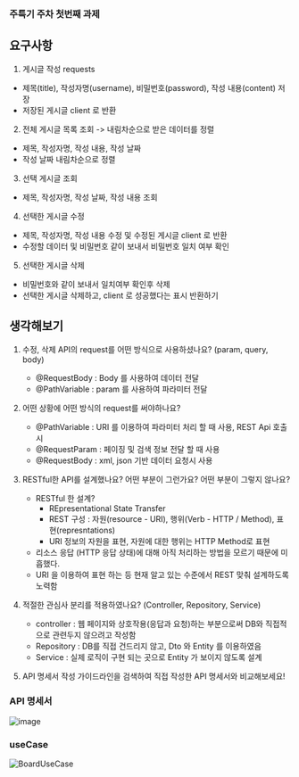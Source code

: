 ### 주특기 주차 첫번째 과제  
## 요구사항 
1. 게시글 작성
 requests 
- 제목(title), 작성자명(username), 비밀번호(password), 작성 내용(content) 저장
- 저장된 게시글 client 로 반환 


2. 전체 게시글 목록 조회 -> 내림차순으로 받은 데이터를 정렬
 - 제목, 작성자명, 작성 내용, 작성 날짜 
 - 작성 날짜 내림차순으로 정렬   
  
3. 선택 게시글 조회
 - 제목, 작성자명, 작성 날짜, 작성 내용 조회 

4. 선택한 게시글 수정 
 - 제목, 작성자명, 작성 내용 수정 및 수정된 게시글 client 로 반환 
 - 수정할 데이터 및 비밀번호 같이 보내서 비밀번호 일치 여부 확인 

5. 선택한 게시글 삭제 
 - 비밀번호와 같이 보내서 일치여부 확인후 삭제 
 - 선택한 게시글 삭제하고, client 로 성공했다는 표시 반환하기   
 
 
 ## 생각해보기
1. 수정, 삭제 API의 request를 어떤 방식으로 사용하셨나요? (param, query, body)
    - @RequestBody : Body 를 사용하여 데이터 전달
    - @PathVariable : param 를 사용하여 파라미터 전달
2. 어떤 상황에 어떤 방식의 request를 써야하나요?
    - @PathVariable : URI 를 이용하여 파라미터 처리 할 때 사용, REST Api 호출시
    - @RequestParam : 페이징 및 검색 정보 전달 할 때 사용
    - @RequestBody : xml, json 기반 데이터 요청시 사용
3. RESTful한 API를 설계했나요? 어떤 부분이 그런가요? 어떤 부분이 그렇지 않나요?
    - RESTful 한 설계?
        - REpresentational State Transfer
        - REST 구성 : 자원(resource - URI), 행위(Verb - HTTP / Method), 표현(represntations)
        - URI 정보의 자원을 표현, 자원에 대한 행위는 HTTP Method로 표현
    - 리소스 응답 (HTTP 응답 상태)에 대해 아직 처리하는 방법을 모르기 때문에 미흡했다.
    - URI 을 이용하여 표현 하는 등 현재 알고 있는 수준에서 REST 맞춰 설계하도록 노력함
4. 적절한 관심사 분리를 적용하였나요? (Controller, Repository, Service)
    - controller : 웹 페이지와 상호작용(응답과 요청)하는 부분으로써 DB와 직접적으로 관련두지 않으려고 작성함
    - Repository : DB를 직접 건드리지 않고, Dto 와 Entity 를 이용하였음
    - Service : 실제 로직이 구현 되는 곳으로 Entity 가 보이지 않도록 설계
    
5. API 명세서 작성 가이드라인을 검색하여 직접 작성한 API 명세서와 비교해보세요!

### API 명세서
![image](https://user-images.githubusercontent.com/122955367/232683903-8bb8a980-8a55-4641-9264-4b31b0883528.png)
  
  
  ### useCase
  
  ![BoardUseCase](https://user-images.githubusercontent.com/122955367/232696239-9a7562e5-c634-4f36-b4d0-a592d155a9ea.jpg)
